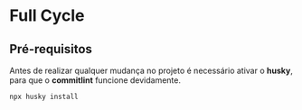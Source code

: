 # Full Cycle

## Pré-requisitos

Antes de realizar qualquer mudança no projeto é necessário ativar o **husky**, para que o **commitlint** funcione devidamente.

```bash
npx husky install
```